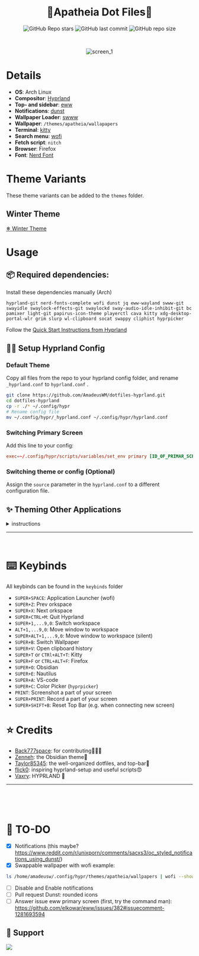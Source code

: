 <div align="center">

# 🌸**Apatheia Dot Files**🌸

![GitHub Repo stars](https://img.shields.io/github/stars/AmadeusWM/dotfiles-hyprland?style=for-the-badge&color=E08BCA) ![GitHub last commit](https://img.shields.io/github/last-commit/AmadeusWM/dotfiles-hyprland?style=for-the-badge&color=E08BCA) ![GitHub repo size](https://img.shields.io/github/repo-size/AmadeusWM/dotfiles-hyprland?style=for-the-badge&color=E08BCA)


<br/>

![screen_1](/assets/screenshots/ImagesShowcase.png)

</div>

# Details
- **OS**: Arch Linux
- **Compositor**: [Hyprland](https://github.com/hyprwm/Hyprland)
- **Top- and sidebar**: [eww](https://github.com/elkowar/eww)
- **Notifications**: [dunst](https://github.com/dunst-project/dunst)
- **Wallpaper Loader**: [swww](https://github.com/Horus645/swww)
- **Wallpaper**: `/themes/apatheia/wallapapers`
- **Terminal**: [kitty](https://github.com/kovidgoyal/kitty)
- **Search menu**: [wofi](https://github.com/uncomfyhalomacro/wofi)
- **Fetch script**: `nitch`
- **Browser**: Firefox
- **Font**: [Nerd Font](https://www.nerdfonts.com/)

# Theme Variants
These theme variants can be added to the `themes` folder.
## Winter Theme
[❄ Winter Theme](https://github.com/AmadeusWM/hyprland-winter)

# Usage
## 📦 Required dependencies:
Install these dependencies manually (Arch) 
```shell
hyprland-git nerd-fonts-complete wofi dunst jq eww-wayland swww-git swayidle swaylock-effects-git swaylockd sway-audio-idle-inhibit-git bc pamixer light-git papirus-icon-theme playerctl cava kitty xdg-desktop-portal-wlr grim slurp wl-clipboard socat swappy cliphist hyprpicker
```
Follow the [Quick Start Instructions from Hyprland](https://wiki.hyprland.org/Getting-Started/Quick-start/)

## 🧙‍♂️ Setup Hyprland Config
### Default Theme
Copy all files from the repo to your hyprland config folder, and rename `_hyprland.conf` to `hyprland.conf` .
```bash
git clone https://github.com/AmadeusWM/dotfiles-hyprland.git
cd dotfiles-hyprland
cp -r ./* ~/.config/hypr
# Rename config file
mv ~/.config/hypr/_hyprland.conf ~/.config/hypr/hyprland.conf 
```

### Switching Primary Screen
Add this line to your config:
```conf
exec=~/.config/hypr/scripts/variables/set_env primary [ID_OF_PRIMAR_SCREEN] # 0, 1, 2, ...
```

### Switching theme or config (Optional)
Assign the `source` parameter in the `hyprland.conf` to a different configuration file.

## ✨ Theming Other Applications

<details>
<summary>
instructions 
</summary>

### Default Applications
The themes of other applications are saved in the `dots` folder.
`wofi`, `rofi`, `kitty` and `dunst` can be themed by copying the folders into `~/.config`
```bash
cp  ./dots/dunst ~/.config
cp  ./dots/wofi ~/.config
cp  ./dots/rofi ~/.config
cp  ./dots/kitty ~/.config
```

### Spotify (Spicetify)
Install spicetify. (AUR: `spicetify-cli`)
Copy `dots/spicetify/Dribbblish` to `~/.config/spicetify/Themes` (or wherever your spicetify themes are stored)
Then:
```bash
cd "$(dirname "$(spicetify -c)")/Themes/Dribbblish"
mkdir -p ../../Extensions
cp dribbblish.js ../../Extensions/.
spicetify config extensions dribbblish.js
spicetify config current_theme Dribbblish color_scheme apatheia
spicetify config inject_css 1 replace_colors 1 overwrite_assets 1
spicetify apply
```
### Discord (Better Discord)
install from AUR: `betterdiscordctl`

Copy `dots/BetterDiscord/Ultra.theme.css` to `~/snap/discord/145/.config/BetterDiscord/`

#### For Discord Installed With Snap
```bash
betterdiscordctl --d-install snap install 
```
### Obsidian
The Obsidian theme can be found in the community theme store, just look up `Apatheia`. Install the theme which is developed by @AmadeusWM, @Zenneh. 

### VS-code
The Apatheia theme can be found on the marketplace. 
Look up `Apatheia` from `Amadeus Wolf`

#### If You Want To Change It
You'll have to upload it to the vs-code marketplace.
Follow the docs:
1. Generate theme repository
    - https://code.visualstudio.com/api/extension-guides/color-theme#create-a-new-color-theme
2. Publish theme
    - https://code.visualstudio.com/api/working-with-extensions/publishing-extension#next-steps

### Firefox
First and foremost, go to about:addons in your firefox. And enable the `Dark` theme.
#### Firefox Theme
1. in Firefox go to about:config. Change `toolkit.legacyUserProfileCustomizations.stylesheets` to "True"
2. Find your profile folder (go to the url `about:profiles` in firefox, and open the folder of your active profile)
3. Copy the `chrome` folder from `dots/firefox` to the aforementioned profile folder.
4. Restart firefox, you theme should be updated

<details>
<summary>
MacOS Fix overlapping controls
</summary>

1. Open this file in your editor: `dotfiles-hyprland/dots/firefox/chrome/window-controls/wc-without-tabline.css`
2. Uncomment the following: (in `:root:not([inFullscreen]) toolbar#nav-bar`
```css
margin-left: calc(
        var(--wc-right-space) * 2 + 60px
    ) !important; 
```
3. Comment in this line:
```css
margin-left: 0px;
```
4. Your file should look like this
```css
@import "window-controls.css";

:root:not([inFullscreen]) toolbar#nav-bar {
    z-index: 1 !important;
    position: relative !important;
    /* shift toolbar to the right based on initial width */
    margin-left: calc(
        var(--wc-right-space) * 2 + 60px
    ) !important; 
    /* margin-left: 0px; */
}

#TabsToolbar .toolbar-items {
    display: none !important;
}

.titlebar-buttonbox {
    flex-direction: row-reverse;
}

#TabsToolbar.browser-toolbar {
    display: inline-block !important;
    position: absolute;
    top: var(--wc-vertical-shift) !important;
    left: var(--wc-left-space) !important;
}
```
</details>
    
<details>
<summary>
Windows: Window Control Buttons At the Right Side
</summary>

The solution is to replace this line: (in `chrome/config.css`)
```css
@import "window-controls/wc-without-tabline.css";
```
with the following:
```css
@import "window-controls/wc-without-tabline-r.css";
```
Afterwards your buttons should be visible.
</details>

#### Tree Style Tabs
1. Install the Tree Style Tabs extension from [here](https://addons.mozilla.org/en-US/firefox/addon/tree-style-tab/)
2. Visit `Preferences` with `ctrl+shift+a>Tree Style Tab>Preferences`
3. Scroll to the bottom, and Press `Import` in `All Configs`
4. Import the `config.json` from `dots/firefox/treestyletab/config.json`
5. Then go to `Advanced` and scroll down
6. Choose `Load from file` and upload the following `dots/firefox/treestyletab/treestyletab.css` (*optional*: if the theme of TST doesn't match the new firefox theme for some reason)

#### Night Tab
1. Install the nighttab extension from [here](https://addons.mozilla.org/en-US/firefox/addon/nighttab/)
2. Go to night tab settings (top right), and then the data tab
3. Import `dots/firefox/night-tab/night-tab.json`
4. You'll have to change the colors yourself if you change the theme from the default

### GTK Theme
For GTK: [Orchis-Theme](https://github.com/vinceliuice/Orchis-theme)
Edit the following files:
- `~/.config/gtk-3.0/settings.ini`
- `~/.config/gtk-4.0/settings.ini`
to:
```conf
[Settings]
gtk-application-prefer-dark-theme=1
gtk-theme-name = Orchis-Dark
```
and you might have to run: 
```bash
gsettings set org.gnome.desktop.interface color-scheme prefer-dark
```
### Eww Bar
Credits to https://github.com/taylor85345
Dependency: `eww-wayland`

</details>

---

<br/>

# ⌨️ Keybinds 
All keybinds can be found in the `keybinds` folder
- `SUPER+SPACE`: Application Launcher (wofi)
- `SUPER+Z`: Prev orkspace
- `SUPER+X`: Next orkspace
- `SUPER+CTRL+M`: Quit Hyprland
- `SUPER+1,...9,0`: Switch workspace
- `ALT+1,...9,0`: Move window to workspace
- `SUPER+ALT+1,...9,0`: Move window to workspace (silent)
- `SUPER+B`: Switch Wallpaper
- `SUPER+V`: Open clipboard history
- `SUPER+T` or `CTRl+ALT+T`: Kitty
- `SUPER+F` or `CTRL+ALT+F`: Firefox
- `SUPER+O`: Obsidian
- `SUPER+E`: Nautilus
- `SUPER+A`: VS-code
- `SUPER+C`: Color Picker (`hyprpicker`)
- `PRINT`: Screenshot a part of your screen
- `SUPER+PRINT`: Record a part of your screen
- `SUPER+SHIFT+B`: Reset Top Bar (e.g. when connecting new screen)

# ⭐ Credits
- [Back777space](https://github.com/Back777space): for contributing🗿🗿🗿
- [Zenneh](https://github.com/zenneh): the Obsidian theme📔
- [Taylor85345](https://github.com/taylor85345): the well-organized dotfiles, and top-bar🧔‍
- [flick0](https://github.com/flick0): inspiring hyprland-setup and useful scripts😍
- [Vaxry](https://github.com/vaxerski): HYPRLAND 🤍


---

<br/>
<br/>
<br/>

# 🔨 TO-DO
- [x] Notifications (this maybe? https://www.reddit.com/r/unixporn/comments/sacxs3/oc_styled_notifications_using_dunst/)
- [x] Swappable wallpaper with wofi
example:
```bash
ls /home/amadeusw/.config/hypr/themes/apatheia/wallpapers | wofi --show dmenu
```
- [ ] Disable and Enable notifications
- [ ] Pull request Dunst: rounded icons
- [ ] Answer issue eww primary screen (first, try the command man): https://github.com/elkowar/eww/issues/382#issuecomment-1281693594

## 💖 Support
<a href="https://www.buymeacoffee.com/amadeusWM"><img src="https://img.buymeacoffee.com/button-api/?text=Buy me a coffee&emoji=&slug=amadeusWM&button_colour=5F7FFF&font_colour=ffffff&font_family=Poppins&outline_colour=000000&coffee_colour=FFDD00"></a>
